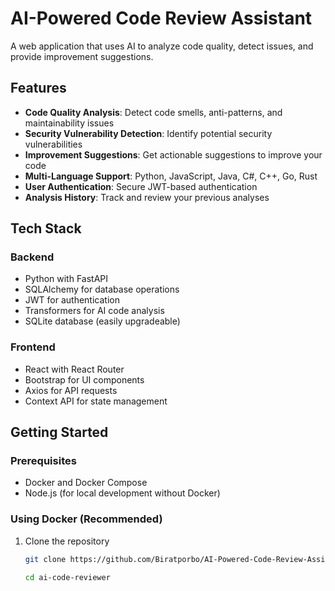 # AI-Powered Code Review Assistant

A web application that uses AI to analyze code quality, detect issues, and provide improvement suggestions.

## Features

- **Code Quality Analysis**: Detect code smells, anti-patterns, and maintainability issues
- **Security Vulnerability Detection**: Identify potential security vulnerabilities
- **Improvement Suggestions**: Get actionable suggestions to improve your code
- **Multi-Language Support**: Python, JavaScript, Java, C#, C++, Go, Rust
- **User Authentication**: Secure JWT-based authentication
- **Analysis History**: Track and review your previous analyses

## Tech Stack

### Backend
- Python with FastAPI
- SQLAlchemy for database operations
- JWT for authentication
- Transformers for AI code analysis
- SQLite database (easily upgradeable)

### Frontend
- React with React Router
- Bootstrap for UI components
- Axios for API requests
- Context API for state management

## Getting Started

### Prerequisites
- Docker and Docker Compose
- Node.js (for local development without Docker)

### Using Docker (Recommended)

1. Clone the repository
   ```bash
   git clone https://github.com/Biratporbo/AI-Powered-Code-Review-Assistant

   cd ai-code-reviewer
